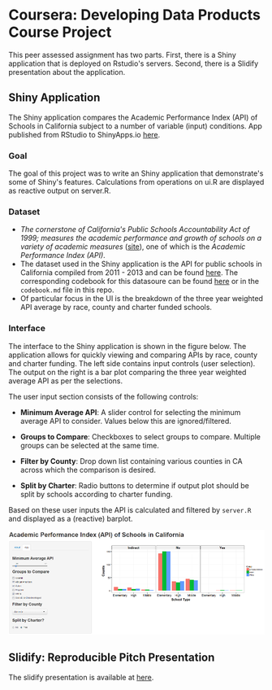 # Coursera: Developing Data Products Course Project

This peer assessed assignment has two parts. First, there is a Shiny application that is deployed on Rstudio's servers. Second, there is a Slidify presentation about the application.

## Shiny Application

The Shiny application compares the Academic Performance Index (API) of Schools in California subject to a number of variable (input) conditions. App published from RStudio to ShinyApps.io [here](http://pacificprince.shinyapps.io/Shiny/).


### Goal

The goal of this project was to write an Shiny application that demonstrate's some of Shiny's features. Calculations from operations on ui.R are displayed as reactive output on server.R.

### Dataset
- *The cornerstone of California's Public Schools Accountability Act of 1999; measures the academic performance and growth of schools on a variety of academic measures* ([site](http://www.cde.ca.gov/ta/ac/)), one of which is the *Academic Performance Index (API)*. 
- The dataset used in the Shiny application is the API for public schools in California compiled from 2011 - 2013 and can be found [here](http://www.cde.ca.gov/ta/ac/ap/apidatafiles.asp). The corresponding codebook for this datasoure can be found [here](http://www.cde.ca.gov/ta/ac/ap/reclayoutApiAvg.asp) or in the `codebook.md` file in this repo. 
- Of particular focus in the UI is the breakdown of the three year weighted API average by race, county and charter funded schools.

### Interface
The interface to the Shiny application is shown in the figure below. The application allows for quickly viewing and comparing APIs by race, county and charter funding. The left side contains input controls (user selection). The output on the right is a bar plot comparing the three year weighted average API as per the selections.

The user input section consists of the following controls:

- **Minimum Average API**: A slider control for selecting the minimum average API to consider. Values below this are ignored/filtered.

- **Groups to Compare**: Checkboxes to select groups to compare. Multiple groups can be selected at the same time.

- **Filter by County**: Drop down list containing various counties in CA across which the comparison is desired.

- **Split by Charter**: Radio buttons to determine if output plot should be split by schools according to charter funding.


Based on these user inputs the API is calculated and filtered by `server.R` and displayed as a (reactive) barplot.

![ShinyApp Interface](assets/img/shinyapp_interface.png)

## Slidify: Reproducible Pitch Presentation

The slidify presentation is available at [here](http://pacificprince.github.io/DevDataProdProjSlidify/presentation.html).



